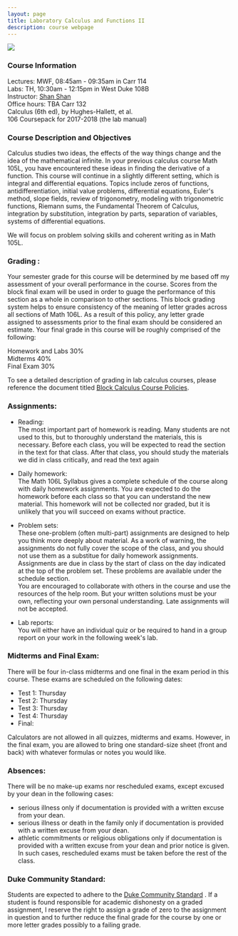 ```yaml
---
layout: page
title: Laboratory Calculus and Functions II
description: course webpage
--- 
```


[<img src="/math106/images/math106.png" >](\math106\project\project.html)

### Course Information
Lectures: MWF, 08:45am - 09:35am in Carr 114 <br />
Labs: TH, 10:30am - 12:15pm in West Duke 108B <br />
Instructor: [Shan Shan](https://sshanshans.github.io)  <br>
Office hours: TBA Carr 132 <br>
Calculus (6th ed), by Hughes-Hallett, et al. <br>
106 Coursepack for 2017-2018 (the lab manual)
 
### Course Description and Objectives

Calculus studies two ideas, the effects of the way things change and the idea of the mathematical infinite. In your previous calculus course Math 105L, you have encountered these ideas in finding the derivative of a function. This course will continue in a slightly different setting, which is integral and differential equations. Topics include zeros of functions, antidifferentiation, initial value problems, differential equations, Euler's method, slope fields, review of trigonometry, modeling with trigonometric functions, Riemann sums, the Fundamental Theorem of Calculus, integration by substitution, integration by parts, separation of variables, systems of differential equations.

We will focus on problem solving skills and coherent writing as in Math 105L.

### Grading :
Your semester grade for this course will be determined by me based off my assessment of your overall performance in the course. Scores from the block final exam will be used in order to guage the performance of this section as a whole in comparison to other sections. This block grading system helps to ensure consistency of the meaning of letter grades across all sections of Math 106L. As a result of this policy, any letter grade assigned to assessments prior to the final exam should be considered an estimate. Your final grade in this course will be roughly comprised of the following: <br>

Homework and Labs 30% <br>
Midterms 40% <br>
Final Exam 30% <br>

To see a detailed description of grading in lab calculus courses, please reference the document titled [Block Calculus Course Policies](https://services.math.duke.edu/~jma/m212f2015/BlockCalculusCoursePolicies.pdf).

### Assignments:
* Reading: <br>
The most important part of homework is reading. Many students are not used to this, but to thoroughly understand the materials, this is necessary. Before each class, you will be expected to read the section in the text for that class. After that class, you should study the materials we did in class critically, and read the text again

* Daily homework: <br>
The Math 106L Syllabus gives a complete schedule of the course along with daily homework assignments. You are expected to do the homework before each class so that you can understand the new material. This homework will not be collected nor graded, but it is unlikely that you will succeed on exams without practice.

* Problem sets:  <br>
These one-problem (often multi-part) assignments are designed to help you think more deeply about material. As a work of warning, the assignments do not fully cover the scope of the class, and you should not use them as a substitue for daily homework assignments. Assignments are due in class by the start of class on the day indicated at the top of the problem set. These problems are available under the schedule section. <br>
You are encouraged to collaborate with others in the course and use the resources of the help room. But your written solutions must be your own, reflecting your own personal understanding. Late assignments will not be accepted.

* Lab reports: <br>
You will either have an individual quiz or be required to hand in a group report on your work in the following week's lab.  <br>

### Midterms and Final Exam:
There will be four in-class midterms and one final in the exam period in this course.  These exams are scheduled on the following dates:

*  Test 1: Thursday <br>
*  Test 2: Thursday <br>
*  Test 3: Thursday <br>
*  Test 4: Thursday <br>
*  Final:  <br>

Calculators are not allowed in all quizzes, midterms and exams. However, in the final exam, you are allowed to bring one standard-size sheet (front and back) with whatever formulas or notes you would like. 

### Absences:
There will be no make-up exams nor rescheduled exams, except excused by your dean in the following cases:

* serious illness only if documentation is provided with a written excuse from your dean. <br>
* serious illness or death in the family only if documentation is provided with a written excuse from your dean. <br>
* athletic commitments or religious obligations only if documentation is provided with a written excuse from your dean and prior notice is given. In such cases, rescheduled exams must be taken before the rest of the class.   <br>

### Duke Community Standard: 
Students are expected to adhere to the [Duke Community Standard](http://integrity.duke.edu/new.html) . If a student is found responsible for academic dishonesty on a graded assignment, I reserve the right to assign a grade of zero to the assignment in question and to further reduce the final grade for the course by one or more letter grades possibly to a failing grade. 

